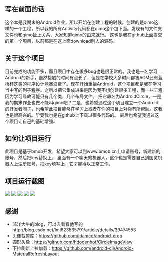 ## 写在前面的话
这个本是我期末的Android作业，所以开始在创建工程的时候。创建的是qimo这样的一个工程，所以我的所有Activity代码都在qimo这个包下面。发现有的文件夹文件也和qimo扯上关系，大家知道qimo的由来就行。
这也是我在github上面提交的第一个项目，以前都是在这上面download别人的源码。

## 关于这个项目
目前完成的功能不多，而且项目中存在很多bug也是很正常的。我也是一名学习Android的新手，虽然接触的时间有点长了，但是在学校大多时间都被ACM还有蓝桥杯这类的程序设计竞赛浪费了。现在开始重拾Android，这个项目都是我在学习当中写的列子程序。之所以把它集成进来是因为我不想创建很多工程，而一些工程因为学习缘故可能只有几个类，几个布局文件。
把它命名为AndroidCircle，一是我的期末作业也做不能叫qimo吧？二是，也希望通过这个项目建立一个Android的开发者圈子，也希望此项目能够在学习上或者在你的项目上对你有所帮助。这我也是很高兴的。毕竟我也是在github上下载过很多代码的。
最后也希望我通过这个项目让自己的基础增强。

## 如何让项目运行
此项目是基于bmob开发，希望大家可以到www.bmob.cn上申请账号，新建新的账号，然后把key替换上。
里面有一个聊天的机器人，这个也是需要自己到图灵机器人上注册账号，把key填写上，它才能得以正常工作。

## 项目运行截图
![](image/main.png)
![](image/push.png)
![](image/robot.png)
![](image/blog.png)
![](image/apidemo1.png)

## 感谢
* 鸿洋大牛的blog，可以去看看他写的http://blog.csdn.net/lmj623565791/article/details/39474553
* 头像裁剪库：https://github.com/jdamcd/android-crop
* 圆形头像：https://github.com/hdodenhof/CircleImageView
* 下拉刷新上拉加载：https://github.com/android-cjj/Android-MaterialRefreshLayout